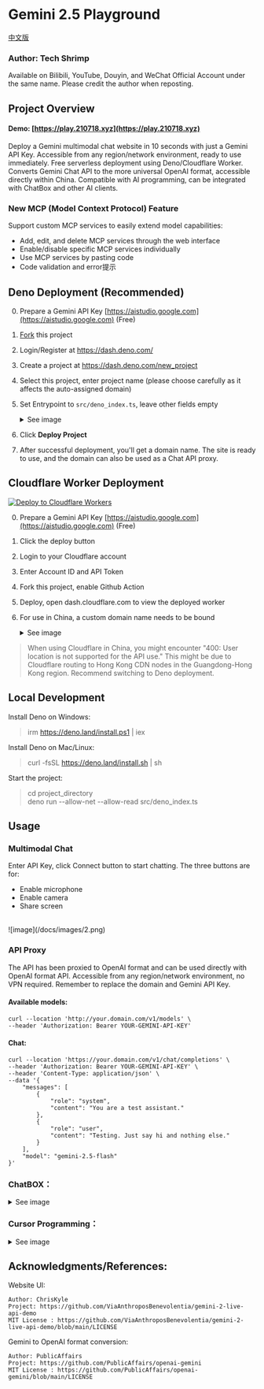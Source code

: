 # Gemini 2.5 Playground

[中文版](README.MD)

### Author: Tech Shrimp
Available on Bilibili, YouTube, Douyin, and WeChat Official Account under the same name. Please credit the author when reposting.

## Project Overview
#### Demo: [https://play.210718.xyz](https://play.210718.xyz)
Deploy a Gemini multimodal chat website in 10 seconds with just a Gemini API Key.
Accessible from any region/network environment, ready to use immediately.
Free serverless deployment using Deno/Cloudflare Worker.
Converts Gemini Chat API to the more universal OpenAI format, accessible directly within China.
Compatible with AI programming, can be integrated with ChatBox and other AI clients.

### New MCP (Model Context Protocol) Feature
Support custom MCP services to easily extend model capabilities:
- Add, edit, and delete MCP services through the web interface
- Enable/disable specific MCP services individually
- Use MCP services by pasting code
- Code validation and error提示

## Deno Deployment (Recommended)

0. Prepare a Gemini API Key [https://aistudio.google.com](https://aistudio.google.com) (Free)
1. [Fork](https://github.com/tech-shrimp/gemini-playground/fork) this project
2. Login/Register at https://dash.deno.com/
3. Create a project at https://dash.deno.com/new_project
4. Select this project, enter project name (please choose carefully as it affects the auto-assigned domain)
5. Set Entrypoint to `src/deno_index.ts`, leave other fields empty
   <details>
   <summary>See image</summary>
   
   ![image](/docs/images/1.png)
   </details>
6. Click <b>Deploy Project</b>
7. After successful deployment, you'll get a domain name. The site is ready to use, and the domain can also be used as a Chat API proxy.

## Cloudflare Worker Deployment

[![Deploy to Cloudflare Workers](https://deploy.workers.cloudflare.com/button)](https://deploy.workers.cloudflare.com/?url=https://github.com/tech-shrimp/gemini-playground)

0. Prepare a Gemini API Key [https://aistudio.google.com](https://aistudio.google.com) (Free)
1. Click the deploy button
2. Login to your Cloudflare account
3. Enter Account ID and API Token
4. Fork this project, enable Github Action
5. Deploy, open dash.cloudflare.com to view the deployed worker
6. For use in China, a custom domain name needs to be bound
   <details>
   <summary>See image</summary>
   
   ![image](/docs/images/3.png)
   </details>
> When using Cloudflare in China, you might encounter "400: User location is not supported for the API use." This might be due to Cloudflare routing to Hong Kong CDN nodes in the Guangdong-Hong Kong region. Recommend switching to Deno deployment.

## Local Development

Install Deno on Windows:
> irm https://deno.land/install.ps1 | iex

Install Deno on Mac/Linux:
> curl -fsSL https://deno.land/install.sh | sh

Start the project:

>cd project_directory <br>
>deno run --allow-net --allow-read src/deno_index.ts

## Usage
### Multimodal Chat
Enter API Key, click Connect button to start chatting.
The three buttons are for:
- Enable microphone
- Enable camera
- Share screen
<br>
![image](/docs/images/2.png)

### API Proxy
The API has been proxied to OpenAI format and can be used directly with OpenAI format API.
Accessible from any region/network environment, no VPN required.
Remember to replace the domain and Gemini API Key.

#### Available models:
```
curl --location 'http://your.domain.com/v1/models' \
--header 'Authorization: Bearer YOUR-GEMINI-API-KEY'
```

#### Chat:
```
curl --location 'https://your.domain.com/v1/chat/completions' \
--header 'Authorization: Bearer YOUR-GEMINI-API-KEY' \
--header 'Content-Type: application/json' \
--data '{
    "messages": [
        {
            "role": "system",
            "content": "You are a test assistant."
        },
        {
            "role": "user",
            "content": "Testing. Just say hi and nothing else."
        }
    ],
    "model": "gemini-2.5-flash"
}'
```
### ChatBOX：
   <details>
   <summary>See image</summary>
   
   ![image](/docs/images/4.png)
   </details>

### Cursor Programming：
   <details>
   <summary>See image</summary>
   
   ![image](/docs/images/5.png)
   </details>

## Acknowledgments/References:

Website UI: 
```
Author: ChrisKyle
Project: https://github.com/ViaAnthroposBenevolentia/gemini-2-live-api-demo
MIT License : https://github.com/ViaAnthroposBenevolentia/gemini-2-live-api-demo/blob/main/LICENSE
```

Gemini to OpenAI format conversion: 
```
Author: PublicAffairs
Project: https://github.com/PublicAffairs/openai-gemini
MIT License : https://github.com/PublicAffairs/openai-gemini/blob/main/LICENSE
```